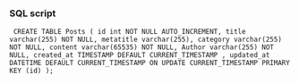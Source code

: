 ### SQL script
``
CREATE TABLE Posts (
id int NOT NULL AUTO_INCREMENT,
title varchar(255) NOT NULL,
metatitle varchar(255),
category varchar(255) NOT NULL,
content varchar(65535) NOT NULL,
Author varchar(255) NOT NULL,
created_at TIMESTAMP DEFAULT CURRENT_TIMESTAMP ,
updated_at DATETIME DEFAULT CURRENT_TIMESTAMP ON UPDATE CURRENT_TIMESTAMP
PRIMARY KEY (id)
);``